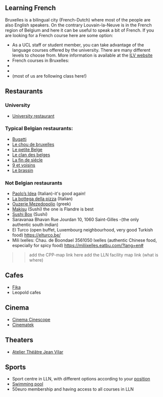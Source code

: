 ## Learning  French
Bruxelles is a bilingual city (French-Dutch) where most of the people are also English speakers. On the contrary Louvain-la-Neuve is in the French region of Belgium and here it can be useful to speak a bit of French.
If you are looking for a French course here are some option:
- As a UCL staff or student member, you can take advantage of the language courses offered by the university. There are many different levels to choose from. More information is available at the [ILV website](https://uclouvain.be/en/study/language-courses.html)
- French courses in Bruxelles:
- [](www.epfc.eu)
- [](http://www.cpab.be)
- [](http://www.cvo-bec.net/en/index_en.html) (most of us are following class here!)
## Restaurants
### University 
- [University restaurant](https://uclouvain.be/fr/decouvrir/resto-u/le-sablon-self.html )
### Typical Belgian restaurants:
- [Bugatti](http://www.lebugatti.be)
- [Le chou de bruxelles](http://www.restaurantlechoudebruxelles.com)
- [Le petite Belge](http://www.restaurant-petit-belge.be)
- [Le clan des belges](http://www.leclandesbelges.com)
-	[La fin de siécle](https://www.tripadvisor.it/Restaurant_Review-g188644-d1852850-Reviews-Fin_de_Siecle-Brussels.html)
-	[9 et voisins](https://www.tripadvisor.it/Restaurant_Review-g188644-d1065574-Reviews-9_et_Voisins-Brussels.html)
-	[Le brassin](http://www.lesbrassins.com/en)
### Not Belgian restaurants
- [Paolo’s Idea](http://www.paolosidea.com) (Italian)-it's good again! 
- [La bottega della pizza](https://www.facebook.com/Pizzeria-La-Bottega-Della-Pizza-403460962473/) (Italian)
- [Ouzerie Mezedopolio](http://www.restaurant-grec-ixelles.be/#restaurant-ouzerie-grecque) (greek)
- [Makisu](https://www.makisu.be/) (Sushi) the one is Flandre is best
- [Sushi Box](http://www.sushibox.be/) (Sushi)
- Saravanaa Bhavan Rue Jourdan 10, 1060 Saint-Gilles -(the only authentic south indian)
- El Turco (open buffet, Luxembourg neighbourhood, very good Turkish food) https://elturco.be/ 
- Mili Ixelles: Chau. de Boondael 3561050 Ixelles (authentic Chinese food, especially for spicy food) https://miliixelles.eatbu.com/?lang=en#
>> add the CPP-map link here
>> add the LLN facility map link (what is where)
## Cafes
- [Fika](https://www.facebook.com/fikabrussels/)
- Leopold cafes

## Cinema

- [Cinema Cinescope](https://www.cinescope.be)
- [Cinematek](http://cinematek.be/)
## Theaters 
- [Atelier Théâtre Jean Vilar](http://www.atjv.be)
## Sports 
- Sport centre in LLN, with different options according to your [position](https://www.uclouvain.be/affiliationsport-lln.html)
- [Swimming pool](http://www.csblocry.be/st/piscines2.php)
- 50euro membership and having access to all courses in LLN
